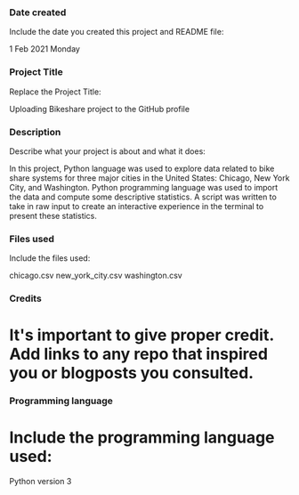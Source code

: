 
### Date created
Include the date you created this project and README file:

1 Feb 2021 Monday

### Project Title
Replace the Project Title:

Uploading Bikeshare project to the GitHub profile

### Description
Describe what your project is about and what it does:

In this project, Python language was used to explore data related to bike share systems for three major cities in the United States: Chicago, New York City, and Washington. Python programming language was used to import the data and compute some descriptive statistics. A script was written to take in raw input to create an interactive experience in the terminal to present these statistics.

### Files used
Include the files used:

chicago.csv
new_york_city.csv
washington.csv

### Credits
# It's important to give proper credit. Add links to any repo that inspired you or blogposts you consulted.


### Programming language
# Include the programming language used:
Python version 3
